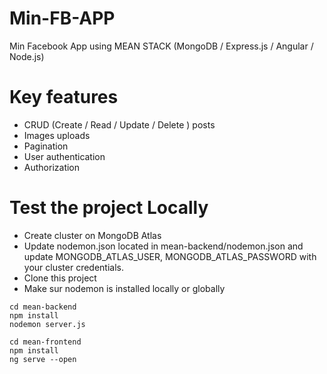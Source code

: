 # Min-FB-APP
Min Facebook App using MEAN STACK (MongoDB / Express.js / Angular / Node.js)<br />

# Key features
- CRUD (Create / Read / Update / Delete ) posts<br />
- Images uploads<br />
- Pagination<br />
- User authentication<br />
- Authorization<br />

# Test the project Locally
- Create cluster on MongoDB Atlas <br />
- Update nodemon.json located in mean-backend/nodemon.json and update MONGODB_ATLAS_USER, MONGODB_ATLAS_PASSWORD with your cluster credentials. <br> 
- Clone this project <br />
- Make sur nodemon is installed locally or globally<br />
```
cd mean-backend
npm install
nodemon server.js

cd mean-frontend
npm install
ng serve --open
```
